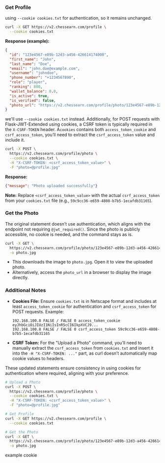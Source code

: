 ### Get Profile
using `--cookie cookies.txt` for authentication, so it remains unchanged.

```bash
curl -X GET https://v2.chessearn.com/profile \
  --cookie cookies.txt
```

**Response (example):**
```json
{
  "id": "123e4567-e89b-12d3-a456-426614174000",
  "first_name": "John",
  "last_name": "Doe",
  "email": "john.doe@example.com",
  "username": "johndoe",
  "phone_number": "+1234567890",
  "role": "player",
  "ranking": 800,
  "wallet_balance": 0.0,
  "is_active": true,
  "is_verified": false,
  "photo_url": "https://v2.chessearn.com/profile/photo/123e4567-e89b-12d3-a456-426614174000"
}
```
 
 
 
 
 we'll use `--cookie cookies.txt` instead. Additionally, for POST requests with Flask-JWT-Extended using cookies, a CSRF token is typically required in the `X-CSRF-TOKEN` header. A`cookies` contains both `access_token_cookie` and `csrf_access_token`, you’ll need to extract the `csrf_access_token` value and include it.

```bash
curl -X POST \
  https://v2.chessearn.com/profile/photo \
  --cookie cookies.txt \
  -H "X-CSRF-TOKEN: <csrf_access_token_value>" \
  -F "photo=@profile.jpg"
```

**Response:**
```json
{"message": "Photo uploaded successfully"}
```

**Note:** Replace `<csrf_access_token_value>` with the actual `csrf_access_token` from your `cookies.txt` file (e.g., `59c9cc36-e659-4808-b7b5-1ecafdb31165`).





### Get the Photo
The original statement doesn’t use authentication, which aligns with the endpoint not requiring `@jwt_required()`. Since the photo is publicly accessible, no cookie is needed, and the command stays as is.

```bash
curl -X GET \
  https://v2.chessearn.com/profile/photo/123e4567-e89b-12d3-a456-426614174000 \
  -o photo.jpg
```

- This downloads the image to `photo.jpg`. Open it to view the uploaded photo.
- Alternatively, access the `photo_url` in a browser to display the image directly.

### Additional Notes
- **Cookies File:** Ensure `cookies.txt` is in Netscape format and includes at least `access_token_cookie` for authentication and `csrf_access_token` for POST requests. Example:
  ```
  192.168.100.8 FALSE / FALSE 0 access_token_cookie eyJhbGciOiJIUzI1NiIsInR5cCI6IkpXVCJ9...
  192.168.100.8 FALSE / FALSE 0 csrf_access_token 59c9cc36-e659-4808-b7b5-1ecafdb31165
  ```
- **CSRF Token:** For the "Upload a Photo" command, you’ll need to manually extract the `csrf_access_token` from `cookies.txt` and insert it into the `-H "X-CSRF-TOKEN: ..."` part, as curl doesn’t automatically map cookie values to headers.

These updated statements ensure consistency in using cookies for authentication where required, aligning with your preference.

```bash
# Upload a Photo
curl -X POST \
  https://v2.chessearn.com/profile/photo \
  --cookie cookies.txt \
  -H "X-CSRF-TOKEN: <csrf_access_token_value>" \
  -F "photo=@profile.jpg"

# Get Profile
curl -X GET https://v2.chessearn.com/profile \
  --cookie cookies.txt

# Get the Photo
curl -X GET \
  https://v2.chessearn.com/profile/photo/123e4567-e89b-12d3-a456-426614174000 \
  -o photo.jpg
```


example cookie 
